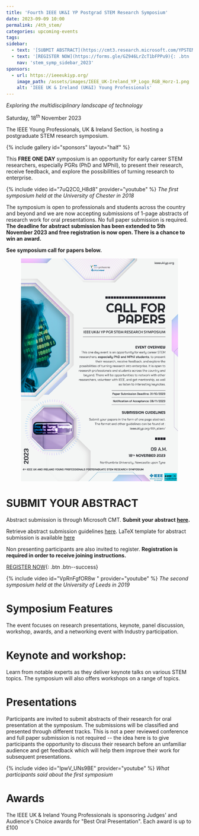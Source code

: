 ```yaml
---
title: 'Fourth IEEE UK&I YP Postgrad STEM Research Symposium'
date: 2023-09-09 10:00
permalink: /4th_stem/
categories: upcoming-events
tags:
sidebar:
  - text: '[SUBMIT ABSTRACT](https://cmt3.research.microsoft.com/YPSTEM2023/){: .btn .btn--success}'
  - text: '[REGISTER NOW](https://forms.gle/GZ946LrZcT1bFPPu9){: .btn .btn--success}'
    nav: 'stem_symp_sidebar_2023'
sponsors:
  - url: https://ieeeukiyp.org/
    image_path: /assets/images/IEEE_UK-Ireland_YP_Logo_RGB_Horz-1.png
    alt: 'IEEE UK & Ireland (UK&I) Young Professionals'
---
```


_Exploring the multidisciplinary landscape of technology_

Saturday, 18<sup>th</sup> November 2023

The IEEE Young Professionals, UK & Ireland Section, is hosting a postgraduate STEM research symposium.

{% include gallery id="sponsors" layout="half" %}

This **FREE ONE DAY** symposium is an opportunity for early career STEM researchers, especially PGRs (PhD and MPhil), to present their research, receive feedback, and explore the possibilities of turning research to enterprise.

{% include video id="7uQ2C0_H8d8" provider="youtube" %}
_The first symposium held at the University of Chester in 2018_

The symposium is open to professionals and students across the country and beyond and we are now accepting submissions of 1-page abstracts of research work for oral presentations. No full paper submission is required. **The deadline for abstract submission has been extended to 5th November 2023 and free registration is now open. There is a chance to win an award.**

**See symposium call for papers below.**
<figure>
	<img src="/assets/images/4th_stem/4thstemcfp.jpg">
</figure>

# SUBMIT YOUR ABSTRACT

Abstract submission is through Microsoft CMT. **Submit your abstract [here](https://cmt3.research.microsoft.com/YPSTEM2023/).** 

Retrieve abstract submission guidelines [here](https://drive.google.com/file/d/1ctflC4W_KfepPI4PECv0HUEg5WDQlovz/view?usp=sharing). LaTeX template for abstract submission is available [here](https://drive.google.com/file/d/1DHgEZGe_F1CU2sMRwGY4wN5kkzzG344I/view?usp=sharing)

Non presenting participants are also invited to register. **Registration is required in order to receive joining instructions.**

[REGISTER NOW](https://forms.gle/GZ946LrZcT1bFPPu9){: .btn .btn--success}

{% include video id="VpRnFgfOR8w " provider="youtube" %}
_The second symposium held at the University of Leeds in 2019_

# Symposium Features

The event focuses on research presentations, keynote, panel discussion, workshop, awards, and a networking event with Industry participation.

# Keynote and workshop:

Learn from notable experts as they deliver keynote talks on various STEM topics. The symposium will also offers workshops on a range of topics.

# Presentations

Participants are invited to submit abstracts of their research for oral presentation at the symposium. The submissions will be classified and presented through different tracks. This is not a peer reviewed conference and full paper submission is not required -- the idea here is to give participants the opportunity to discuss their research before an unfamiliar audience and get feedback which will help them improve their work for subsequent presentations.

{% include video id="IpwV_UNs9BE" provider="youtube" %}
_What participants said about the first symposium_


# Awards

The IEEE UK & Ireland Young Professionals is sponsoring Judges' and Audience's Choice awards for "Best Oral Presentation". Each award is up to £100
